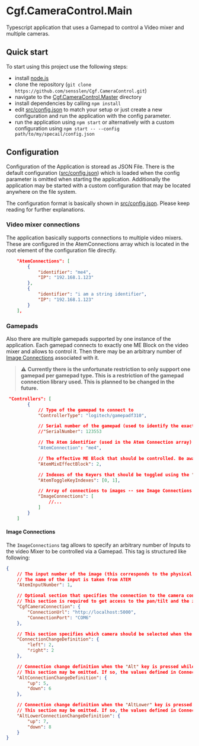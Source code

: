 # Cgf.CameraControl.Main

Typescript application that uses a Gamepad to control a Video mixer and multiple cameras.

## Quick start

To start using this project use the following steps:

-   install [node.js](https://nodejs.org/en/)
-   clone the repository (`git clone https://github.com/sensslen/Cgf.CameraControl.git`)
-   navigate to the [Cgf.CameraControl.Master](.) directory
-   install dependencies by calling `npm install`
-   edit [src/config.json](./src/config.json) to match your setup or just create a new configuration and run the application with the config parameter.
-   run the application using `npm start` or alternatively with a custom configuration using `npm start -- --config path/to/my/specail/config.json`

## Configuration

Configuration of the Application is storead as JSON File. There is the default configuration ([src/config.json](./src/config.json)) which is loaded when the config parameter is omitted when starting the application. Additionally the application may be started with a custom configuration that may be located anywhere on the file system.

The configuration format is basically shown in [src/config.json](./src/config.json). Please keep reading for further explanations.

### Video mixer connections

The application basically supports connections to multiple video mixers. These are configured in the AtemConnections array which is located in the root element of the configuration file directly.

```json
    "AtemConnections": [
        {
            "identifier": "me4",
            "IP": "192.168.1.123"
        },
        {
            "identifier": "i am a string identifier",
            "IP": "192.168.1.123"
        }
    ],
```

### Gamepads

Also there are multiple gamepads supported by one instance of the application. Each gamepad connects to exactly one ME Block on the video mixer and allows to control it. Then there may be an arbitrary number of [Image Connections](#image_connections) associated with it.

> :warning: **Currently there is the unfortunate restriction to only support one gamepad per gamepad type. This is a restriction of the gamepad connection library used. This is planned to be changed in the future.**

```json
 "Controllers": [
        {
            // Type of the gamepad to connect to
            "ControllerType": "logitech/gamepadf310",

            // Serial number of the gamepad (used to identify the exact camepad to connect to -- currently not supported)
            //"SerialNumber": 123553

            // The Atem identifier (used in the Atem Connection array) associated with the Mixing Console that should be controlled
            "AtemConnection": "me4",

            // The effective ME Block that should be controlled. Be aware that this number is zero based!
            "AtemMixEffectBlock": 2,

            // Indexes of the Keyers that should be toggled using the "A" and "B" keys on the gamepad
            "AtemToggleKeyIndexes": [0, 1],

            // Array of connections to images -- see Image Connections chapter below
            "ImageConnections": [
                //...
            ]
        }
    ]
```

#### <a name="image_connections"></a>Image Connections

The `ImageConnections` tag allows to specify an arbitrary number of Inputs to the video Mixer to be controlled via a Gamepad. This tag is structured like following:

```json
{
    // The input number of the image (this corresponds to the physical input number on the video mixer)
    // The name of the input is taken from ATEM
    "AtemInputNumber": 1,

    // Optional section that specifies the connection to the camera control.
    // This section is required to get access to the pan/tilt and the zoom feature of a camera
    "CgfCameraConnection": {
        "ConnectionUrl": "http://localhost:5000",
        "ConnectionPort": "COM6"
    },

    // This section specifies which camera should be selected when the connection change buttons get pressed. Possible values: up, down, left, right
    "ConnectionChangeDefinition": {
        "left": 2,
        "right": 2
    },

    // Connection change definition when the "Alt" key is pressed while changing the connection.
    // This section may be omitted. If so, the values defined in ConnectionChangeDefinition are used
    "AltConnectionChangeDefinition": {
        "up": 5,
        "down": 6
    },

    // Connection change definition when the "AltLower" key is pressed while changing the connection.
    // This section may be omitted. If so, the values defined in ConnectionChangeDefinition are used
    "AltLowerConnectionChangeDefinition": {
        "up": 7,
        "down": 8
    }
}
```
